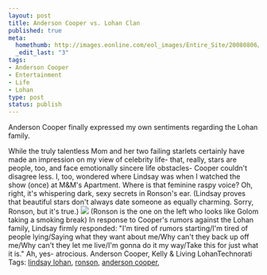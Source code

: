 ```yaml
--- 
layout: post
title: Anderson Cooper vs. Lohan Clan
published: true
meta: 
  homethumb: http://images.eonline.com/eol_images/Entire_Site/20080806/425.cooper.lohan.080608.jpg
  _edit_last: "3"
tags: 
- Anderson Cooper
- Entertainment
- Life
- Lohan
type: post
status: publish
---
```

Anderson Cooper finally expressed my own sentiments regarding the Lohan family. 

[](http://www.youtube.com/v/KJNToPNPMWM)

While the truly talentless Mom and her two failing starlets certainly have made an impression on my view of celebrity life- that, really, stars are people, too, and face emotionally sincere life obstacles- Cooper couldn't disagree less. I, too, wondered where Lindsay was when I watched the show (once) at M&M's Apartment. Where is that feminine raspy voice? Oh, right, it's whispering dark, sexy secrets in Ronson's ear. (Lindsay proves that beautiful stars don't always date someone as equally charming. Sorry, Ronson, but it's true.) ![](http://assets.nydailynews.com/img/2007/07/16/amd_ronson_lohan.jpg) (Ronson is the one on the left who looks like Golom taking a smoking break) In response to Cooper's rumors against the Lohan family, Lindsay firmly responded: "I'm tired of rumors starting/I'm tired of people lying/Saying what they want about me/Why can't they back up off me/Why can't they let me live/I'm gonna do it my way/Take this for just what it is." Ah, yes- atrocious. Anderson Cooper, Kelly & Living LohanTechnorati Tags: [lindsay lohan](http://technorati.com/tag/lindsay%20lohan), [ronson](http://technorati.com/tag/ronson), [anderson cooper](http://technorati.com/tag/anderson%20cooper), [](http://technorati.com/tag/)
